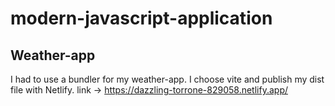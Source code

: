 # modern-javascript-application  
## Weather-app  
 I had to use a bundler for my weather-app. I choose vite and publish my dist file with Netlify.
link -> https://dazzling-torrone-829058.netlify.app/
